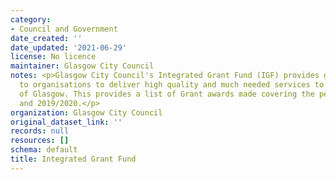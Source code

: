 ```yaml
---
category:
- Council and Government
date_created: ''
date_updated: '2021-06-29'
license: No licence
maintainer: Glasgow City Council
notes: <p>Glasgow City Council's Integrated Grant Fund (IGF) provides grant funding
  to organisations to deliver high quality and much needed services to the citizens
  of Glasgow. This provides a list of Grant awards made covering the period 2018/2019
  and 2019/2020.</p>
organization: Glasgow City Council
original_dataset_link: ''
records: null
resources: []
schema: default
title: Integrated Grant Fund
---
```

